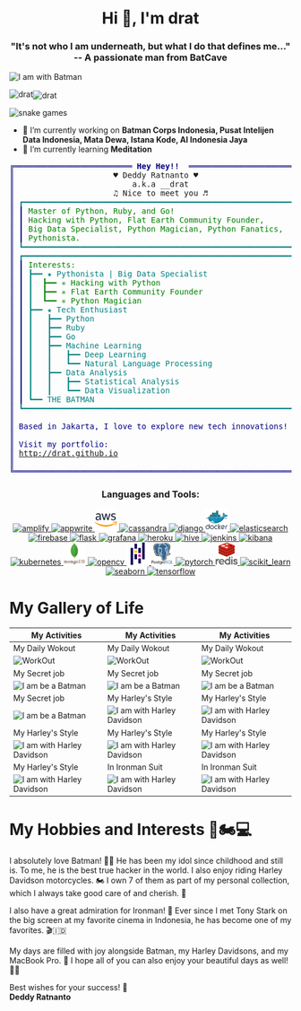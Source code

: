 <h1 align="center">Hi 👋, I'm drat</h1>
<h3 align="center">"It's not who I am underneath, but what I do that defines me..." -- A passionate man from BatCave</h3>

![I am with Batman](https://github.com/user-attachments/assets/3ce31e56-95e2-447f-8920-9a5e6c8ceff8)

<p><img align="left" src="https://github-readme-stats.vercel.app/api/top-langs?username=drat&show_icons=true&locale=en&layout=compact&theme=dracula" alt="drat" /></p>
<p><img align="center" src="https://github-readme-stats.vercel.app/api?username=hugovk&count_private=true&show_icons=true&hide_title=true&theme=dracula" alt="drat" /></p>

![snake games](https://raw.githubusercontent.com/blocage/blocage/main/contributions.svg)

- 🔭 I’m currently working on **Batman Corps Indonesia, Pusat Intelijen Data Indonesia, Mata Dewa, Istana Kode, AI Indonesia Jaya**
- 🌱 I’m currently learning **Meditation**


<pre style="font-family:Menlo,'DejaVu Sans Mono',consolas,'Courier New',monospace"; background-color: #ffffff; color: #000000;">
<span style="color: #000080; text-decoration-color: #000080">╔═════════════════════════ </span><span style="color: #000080; text-decoration-color: #000080; font-weight: bold">Hey Hey!! </span><span style="color: #000080; text-decoration-color: #000080"> ══════════════════════════╗</span>
<span style="color: #000080; text-decoration-color: #000080">║                     </span>♥ Deddy Ratnanto ♥                        <span style="color: #000080;text-decoration-color: #000080">║</span>
<span style="color: #000080; text-decoration-color: #000080">║                         </span>a.k.a __drat                          <span style="color: #000080;text-decoration-color: #000080">║</span>
<span style="color: #000080; text-decoration-color: #000080">║                     </span>♫ Nice to meet you ♬                      <span style="color: #000080;text-decoration-color: #000080">║</span>
<span style="color: #000080; text-decoration-color: #000080">║ </span><span style="color: #008080; text-decoration-color: #008080">┏━━━━━━━━━━━━━━━━━━━━━━━━━━━━━━━━━━━━━━━━━━━━━━━━━━━━━━━━━━━┓</span> <span style="color: #000080; text-decoration-color: #000080">║       _==/          i     i          \==_</span>
<span style="color: #000080; text-decoration-color: #000080">║ ┃ </span><span style="color: #008000; text-decoration-color: #008000">Master of Python, Ruby, and Go!</span>                           <span style="color: #000080; text-decoration-color: #000080">┃ </span><span style="color: #000080; text-decoration-color: #000080">║     /XX/            |/   \|            \XX\</span>
<span style="color: #000080; text-decoration-color: #000080">║ ┃ </span><span style="color: #008000; text-decoration-color: #008000">Hacking with Python, Flat Earth Community Founder,</span>        <span style="color: #000080; text-decoration-color: #000080">┃ </span><span style="color: #000080; text-decoration-color: #000080">║   /XXXX\            |~~~~~|            /XXXX\</span>
<span style="color: #000080; text-decoration-color: #000080">║ ┃ </span><span style="color: #008000; text-decoration-color: #008000">Big Data Specialist, Python Magician, Python Fanatics,</span>    <span style="color: #000080; text-decoration-color: #000080">┃ </span><span style="color: #000080; text-decoration-color: #000080">║  |XXXXXX\_         _XXXXXXX_         _/XXXXXX|</span>
<span style="color: #000080; text-decoration-color: #000080">║ ┃ </span><span style="color: #008000; text-decoration-color: #008000">Pythonista.</span>                                               <span style="color: #000080; text-decoration-color: #000080">┃ </span><span style="color: #000080; text-decoration-color: #000080">║ XXXXXXXXXXXxxxxxxxXXXXXXXXXXXxxxxxxxXXXXXXXXXXX</span>
<span style="color: #000080; text-decoration-color: #000080">║ </span><span style="color: #008080; text-decoration-color: #008080">┗━━━━━━━━━━━━━━━━━━━━━━━━━━━━━━━━━━━━━━━━━━━━━━━━━━━━━━━━━━━┛</span> <span style="color: #000080; text-decoration-color: #000080">║ |XXXXXXXXXXXXXXXXXXXXXXXXXXXXXXXXXXXXXXXXXXXXXXX|</span>
<span style="color: #000080; text-decoration-color: #000080">║ </span><span style="color: #008080; text-decoration-color: #008080">┏━━━━━━━━━━━━━━━━━━━━━━━━━━━━━━━━━━━━━━━━━━━━━━━━━━━━━━━━━━━┓</span> <span style="color: #000080; text-decoration-color: #000080">║ XXXXXXXXXXXXXXXXXXXXXXXXXXXXXXXXXXXXXXXXXXXXXXXXXX</span>
<span style="color: #000080; text-decoration-color: #000080">║ ┃ </span><span style="color: #008000; text-decoration-color: #008000">Interests:</span>                                                <span style="color: #000080; text-decoration-color: #000080">┃ </span><span style="color: #000080; text-decoration-color: #000080">║  |XXXXXX/^^^^"\XXXXXXXXXXXXXXXXXXXXX/^^^^^\XXXXXX|</span>
<span style="color: #000080; text-decoration-color: #000080">║ ┃ </span><span style="color: #008080; text-decoration-color: #008080">┣━━ ★ Pythonista | Big Data Specialist </span>                   <span style="color: #000080; text-decoration-color: #000080">┃ </span><span style="color: #000080; text-decoration-color: #000080">║   \XXX/         \XXXXX/^^^\XXXXX/         \XXX/</span>
<span style="color: #000080; text-decoration-color: #000080">║ ┃ </span><span style="color: #008080; text-decoration-color: #008080">┃  </span><span style="color: #008000; text-decoration-color: #008000">┣━━ ✳ Hacking with Python</span>                              <span style="color: #000080; text-decoration-color: #000080">┃ </span><span style="color: #000080; text-decoration-color: #000080">║     \XX\         \XX/       \XX/         /XX/</span>
<span style="color: #000080; text-decoration-color: #000080">║ ┃ </span><span style="color: #008080; text-decoration-color: #008080">┃  </span><span style="color: #008000; text-decoration-color: #008000">┣━━ ✳ Flat Earth Community Founder</span>                     <span style="color: #000080; text-decoration-color: #000080">┃ </span><span style="color: #000080; text-decoration-color: #000080">║       "\         /"           "\         /"</span>
<span style="color: #000080; text-decoration-color: #000080">║ ┃ </span><span style="color: #008080; text-decoration-color: #008080">┃  </span><span style="color: #008000; text-decoration-color: #008000">┗━━ ✳ Python Magician</span>                                  <span style="color: #000080; text-decoration-color: #000080">┃ </span><span style="color: #000080; text-decoration-color: #000080">║
<span style="color: #000080; text-decoration-color: #000080">║ ┃ </span><span style="color: #008080; text-decoration-color: #008080">┣━━ ★ Tech Enthusiast</span>                                     <span style="color: #000080; text-decoration-color: #000080">┃ </span><span style="color: #000080; text-decoration-color: #000080">║
<span style="color: #000080; text-decoration-color: #000080">║ ┃ </span><span style="color: #008080; text-decoration-color: #008080">┃   ┣━━ Python</span>                                            <span style="color: #000080; text-decoration-color: #000080">┃ </span><span style="color: #000080; text-decoration-color: #000080">║
<span style="color: #000080; text-decoration-color: #000080">║ ┃ </span><span style="color: #008080; text-decoration-color: #008080">┃   ┣━━ Ruby</span>                                              <span style="color: #000080; text-decoration-color: #000080">┃ </span><span style="color: #000080; text-decoration-color: #000080">║
<span style="color: #000080; text-decoration-color: #000080">║ ┃ </span><span style="color: #008080; text-decoration-color: #008080">┃   ┣━━ Go</span>                                                <span style="color: #000080; text-decoration-color: #000080">┃ </span><span style="color: #000080; text-decoration-color: #000080">║
<span style="color: #000080; text-decoration-color: #000080">║ ┃ </span><span style="color: #008080; text-decoration-color: #008080">┃   ┣━━ Machine Learning</span>                                  <span style="color: #000080; text-decoration-color: #000080">┃ </span><span style="color: #000080; text-decoration-color: #000080">║
<span style="color: #000080; text-decoration-color: #000080">║ ┃ </span><span style="color: #008080; text-decoration-color: #008080">┃   ┃   ┣━━ Deep Learning</span>                                 <span style="color: #000080; text-decoration-color: #000080">┃ </span><span style="color: #000080; text-decoration-color: #000080">║
<span style="color: #000080; text-decoration-color: #000080">║ ┃ </span><span style="color: #008080; text-decoration-color: #008080">┃   ┃   ┗━━ Natural Language Processing</span>                   <span style="color: #000080; text-decoration-color: #000080">┃ </span><span style="color: #000080; text-decoration-color: #000080">║
<span style="color: #000080; text-decoration-color: #000080">║ ┃ </span><span style="color: #008080; text-decoration-color: #008080">┃   ┣━━ Data Analysis</span>                                     <span style="color: #000080; text-decoration-color: #000080">┃ </span><span style="color: #000080; text-decoration-color: #000080">║
<span style="color: #000080; text-decoration-color: #000080">║ ┃ </span><span style="color: #008080; text-decoration-color: #008080">┃   ┃   ┣━━ Statistical Analysis</span>                          <span style="color: #000080; text-decoration-color: #000080">┃ </span><span style="color: #000080; text-decoration-color: #000080">║
<span style="color: #000080; text-decoration-color: #000080">║ ┃ </span><span style="color: #008080; text-decoration-color: #008080">┃   ┃   ┗━━ Data Visualization</span>                            <span style="color: #000080; text-decoration-color: #000080">┃ </span><span style="color: #000080; text-decoration-color: #000080">║
<span style="color: #000080; text-decoration-color: #000080">║ ┃ </span><span style="color: #008080; text-decoration-color: #008080">┗━━ THE BATMAN</span>                                            <span style="color: #000080; text-decoration-color: #000080">┃ </span><span style="color: #000080; text-decoration-color: #000080">║
<span style="color: #000080; text-decoration-color: #000080">║ </span><span style="color: #008080; text-decoration-color: #008080">┗━━━━━━━━━━━━━━━━━━━━━━━━━━━━━━━━━━━━━━━━━━━━━━━━━━━━━━━━━━━┛</span> <span style="color: #000080; text-decoration-color: #000080"></span><span style="color: #000080; text-decoration-color: #000080">║
<span style="color: #000080; text-decoration-color: #000080">║                                                               ║</span>
<span style="color: #000080; text-decoration-color: #000080">║ </span>Based in Jakarta, I love to explore new tech innovations!     <span style="color: #000080; text-decoration-color: #000080">║</span>
<span style="color: #000080; text-decoration-color: #000080">║                                                               ║</span>
<span style="color: #000080; text-decoration-color: #000080">║ </span>Visit my portfolio:                                           <span style="color: #000080; text-decoration-color: #000080">║</span>
<span style="color: #000080; text-decoration-color: #000080">║ </span><a href="http://drat.github.io">http://drat.github.io</a>                                         <span style="color: #000080; text-decoration-color: #000080">║</span>
<span style="color: #000080; text-decoration-color: #000080">║                                                               ║</span>
<span style="color: #000080; text-decoration-color: #000080">╚═══════════════════════════════════════════════════════════════╝</span>
</pre>

<h3 align="center">Languages and Tools:</h3>
<p align="center"> <a href="https://aws.amazon.com/amplify/" target="_blank" rel="noreferrer"> <img src="https://docs.amplify.aws/assets/logo-dark.svg" alt="amplify" width="40" height="40"/> </a> <a href="https://appwrite.io" target="_blank" rel="noreferrer"> <img src="https://www.vectorlogo.zone/logos/appwriteio/appwriteio-icon.svg" alt="appwrite" width="40" height="40"/> </a> <a href="https://aws.amazon.com" target="_blank" rel="noreferrer"> <img src="https://raw.githubusercontent.com/devicons/devicon/master/icons/amazonwebservices/amazonwebservices-original-wordmark.svg" alt="aws" width="40" height="40"/> </a> <a href="https://cassandra.apache.org/" target="_blank" rel="noreferrer"> <img src="https://www.vectorlogo.zone/logos/apache_cassandra/apache_cassandra-icon.svg" alt="cassandra" width="40" height="40"/> </a> <a href="https://www.djangoproject.com/" target="_blank" rel="noreferrer"> <img src="https://cdn.worldvectorlogo.com/logos/django.svg" alt="django" width="40" height="40"/> </a> <a href="https://www.docker.com/" target="_blank" rel="noreferrer"> <img src="https://raw.githubusercontent.com/devicons/devicon/master/icons/docker/docker-original-wordmark.svg" alt="docker" width="40" height="40"/> </a> <a href="https://www.elastic.co" target="_blank" rel="noreferrer"> <img src="https://www.vectorlogo.zone/logos/elastic/elastic-icon.svg" alt="elasticsearch" width="40" height="40"/> </a> <a href="https://firebase.google.com/" target="_blank" rel="noreferrer"> <img src="https://www.vectorlogo.zone/logos/firebase/firebase-icon.svg" alt="firebase" width="40" height="40"/> </a> <a href="https://flask.palletsprojects.com/" target="_blank" rel="noreferrer"> <img src="https://www.vectorlogo.zone/logos/pocoo_flask/pocoo_flask-icon.svg" alt="flask" width="40" height="40"/> </a> <a href="https://grafana.com" target="_blank" rel="noreferrer"> <img src="https://www.vectorlogo.zone/logos/grafana/grafana-icon.svg" alt="grafana" width="40" height="40"/> </a> <a href="https://heroku.com" target="_blank" rel="noreferrer"> <img src="https://www.vectorlogo.zone/logos/heroku/heroku-icon.svg" alt="heroku" width="40" height="40"/> </a> <a href="https://hive.apache.org/" target="_blank" rel="noreferrer"> <img src="https://www.vectorlogo.zone/logos/apache_hive/apache_hive-icon.svg" alt="hive" width="40" height="40"/> </a> <a href="https://www.jenkins.io" target="_blank" rel="noreferrer"> <img src="https://www.vectorlogo.zone/logos/jenkins/jenkins-icon.svg" alt="jenkins" width="40" height="40"/> </a> <a href="https://www.elastic.co/kibana" target="_blank" rel="noreferrer"> <img src="https://www.vectorlogo.zone/logos/elasticco_kibana/elasticco_kibana-icon.svg" alt="kibana" width="40" height="40"/> </a> <a href="https://kubernetes.io" target="_blank" rel="noreferrer"> <img src="https://www.vectorlogo.zone/logos/kubernetes/kubernetes-icon.svg" alt="kubernetes" width="40" height="40"/> </a> <a href="https://www.mongodb.com/" target="_blank" rel="noreferrer"> <img src="https://raw.githubusercontent.com/devicons/devicon/master/icons/mongodb/mongodb-original-wordmark.svg" alt="mongodb" width="40" height="40"/> </a> <a href="https://opencv.org/" target="_blank" rel="noreferrer"> <img src="https://www.vectorlogo.zone/logos/opencv/opencv-icon.svg" alt="opencv" width="40" height="40"/> </a> <a href="https://pandas.pydata.org/" target="_blank" rel="noreferrer"> <img src="https://raw.githubusercontent.com/devicons/devicon/2ae2a900d2f041da66e950e4d48052658d850630/icons/pandas/pandas-original.svg" alt="pandas" width="40" height="40"/> </a> <a href="https://www.postgresql.org" target="_blank" rel="noreferrer"> <img src="https://raw.githubusercontent.com/devicons/devicon/master/icons/postgresql/postgresql-original-wordmark.svg" alt="postgresql" width="40" height="40"/> </a> <a href="https://pytorch.org/" target="_blank" rel="noreferrer"> <img src="https://www.vectorlogo.zone/logos/pytorch/pytorch-icon.svg" alt="pytorch" width="40" height="40"/> </a> <a href="https://redis.io" target="_blank" rel="noreferrer"> <img src="https://raw.githubusercontent.com/devicons/devicon/master/icons/redis/redis-original-wordmark.svg" alt="redis" width="40" height="40"/> </a> <a href="https://scikit-learn.org/" target="_blank" rel="noreferrer"> <img src="https://upload.wikimedia.org/wikipedia/commons/0/05/Scikit_learn_logo_small.svg" alt="scikit_learn" width="40" height="40"/> </a> <a href="https://seaborn.pydata.org/" target="_blank" rel="noreferrer"> <img src="https://seaborn.pydata.org/_images/logo-mark-lightbg.svg" alt="seaborn" width="40" height="40"/> </a> <a href="https://www.tensorflow.org" target="_blank" rel="noreferrer"> <img src="https://www.vectorlogo.zone/logos/tensorflow/tensorflow-icon.svg" alt="tensorflow" width="40" height="40"/> </a> </p>

# My Gallery of Life

| My Activities |My Activities | My Activities |
|---|---|---|
| My Daily Wokout | My Daily Wokout | My Daily Wokout |
| ![WorkOut](https://live.staticflickr.com/65535/54148032243_909a1ebf62_z.jpg) | ![WorkOut](https://live.staticflickr.com/65535/54148206630_b580a10e88_z.jpg) | ![WorkOut](https://live.staticflickr.com/65535/54146893072_06f8738f83_z.jpg) |
| My Secret job |My Secret job | My Secret job |
| ![I am be a Batman](https://live.staticflickr.com/65535/53939099921_32525d6ce4_b.jpg) | ![I am be a Batman](https://live.staticflickr.com/65535/53939350193_5ff4ee37e5_z.jpg) | ![I am be a Batman](https://live.staticflickr.com/65535/53939551390_ac9dea9c51_z.jpg) |
| My Secret job | My Harley's Style | My Harley's Style |
| ![I am be a Batman](https://live.staticflickr.com/65535/53939094736_e82f6e1223_z.jpg) | ![I am with Harley Davidson](https://live.staticflickr.com/65535/53914092183_8893787e21_z.jpg) | ![I am with Harley Davidson](https://live.staticflickr.com/65535/53913845906_d9a743f030_z.jpg) |
| My Harley's Style | My Harley's Style | My Harley's Style |
| ![I am with Harley Davidson](https://live.staticflickr.com/65535/53912959007_d0d3b1e536_z.jpg) | ![I am with Harley Davidson](https://live.staticflickr.com/65535/53914082913_9447b72019_z.jpg) | ![I am with Harley Davidson](https://live.staticflickr.com/65535/53914082903_5f79df78e3_z.jpg) |
| My Harley's Style | In Ironman Suit | In Ironman Suit |
| ![I am with Harley Davidson](https://live.staticflickr.com/65535/53913836731_c266c191f8_z.jpg) | ![I am with Harley Davidson](https://live.staticflickr.com/65535/53914284230_86d59ee159_z.jpg) | ![I am with Harley Davidson](https://live.staticflickr.com/65535/53913836771_fa175eb530_z.jpg) |

# My Hobbies and Interests 🦇🏍️💻

I absolutely love Batman! 🦸‍♂️ He has been my idol since childhood and still is. To me, he is the best true hacker in the world. I also enjoy riding Harley Davidson motorcycles. 🏍️ I own 7 of them as part of my personal collection, which I always take good care of and cherish. 💖

I also have a great admiration for Ironman! 🤖 Ever since I met Tony Stark on the big screen at my favorite cinema in Indonesia, he has become one of my favorites. 🎬🇮🇩

My days are filled with joy alongside Batman, my Harley Davidsons, and my MacBook Pro. 🎉 I hope all of you can also enjoy your beautiful days as well! 🌟😊

Best wishes for your success! 💪  
**Deddy Ratnanto**

